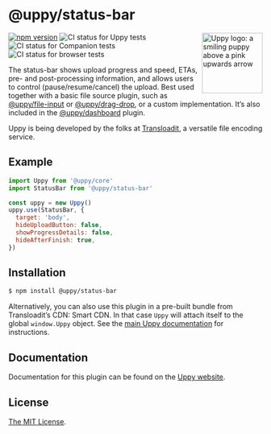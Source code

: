 # @uppy/status-bar

<img src="https://uppy.io/img/logo.svg" width="120" alt="Uppy logo: a smiling puppy above a pink upwards arrow" align="right">

[![npm version](https://img.shields.io/npm/v/@uppy/status-bar.svg?style=flat-square)](https://www.npmjs.com/package/@uppy/status-bar)
![CI status for Uppy tests](https://github.com/transloadit/uppy/workflows/CI/badge.svg)
![CI status for Companion tests](https://github.com/transloadit/uppy/workflows/Companion/badge.svg)
![CI status for browser tests](https://github.com/transloadit/uppy/workflows/End-to-end%20tests/badge.svg)

The status-bar shows upload progress and speed, ETAs, pre- and post-processing
information, and allows users to control (pause/resume/cancel) the upload. Best
used together with a basic file source plugin, such as
[@uppy/file-input](https://uppy.io/docs/file-input) or
[@uppy/drag-drop](https://uppy.io/docs/drag-drop), or a custom implementation.
It’s also included in the [@uppy/dashboard](https://uppy.io/docs/dashboard)
plugin.

Uppy is being developed by the folks at [Transloadit](https://transloadit.com),
a versatile file encoding service.

## Example

```js
import Uppy from '@uppy/core'
import StatusBar from '@uppy/status-bar'

const uppy = new Uppy()
uppy.use(StatusBar, {
  target: 'body',
  hideUploadButton: false,
  showProgressDetails: false,
  hideAfterFinish: true,
})
```

## Installation

```bash
$ npm install @uppy/status-bar
```

Alternatively, you can also use this plugin in a pre-built bundle from
Transloadit’s CDN: Smart CDN. In that case `Uppy` will attach itself to the
global `window.Uppy` object. See the
[main Uppy documentation](https://uppy.io/docs/#Installation) for instructions.

## Documentation

Documentation for this plugin can be found on the
[Uppy website](https://uppy.io/docs/status-bar).

## License

[The MIT License](./LICENSE).
